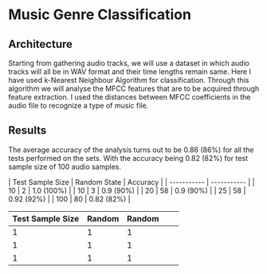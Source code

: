 # Music Genre Classification

## Architecture
Starting from gathering audio tracks, we will use a dataset in which audio tracks will all be in WAV format and their time lengths remain same.
Here I have used k-Nearest Neighbour Algorithm for classification. Through this algorithm we will analyse the MFCC features that are to be acquired through feature extraction. I used the distances between MFCC coefficients in the audio file to recognize a type of music file.

## Results
The average accuracy of the analysis turns out to be 0.86 (86%) for all the tests performed on the sets. With the accuracy being 0.82 (82%) for test sample size of 100 audio samples.

| Test Sample Size      | Random State | Accuracy | 
| ----------- | ----------- |
| 10      | 2       | 1.0 (100%) |
| 10      | 3       | 0.9 (90%) |
| 20      | 58       | 0.9 (90%) |
| 25      | 58       | 0.92 (92%) |
| 100      | 80       | 0.82 (82%) |

| Test Sample Size | Random | Random |   |   |
|--------|--------|--------|---|---|
| 1      | 1      | 1      |   |   |
| 1      | 1      | 1      |   |   |
| 1      | 1      | 1      |   |   |
